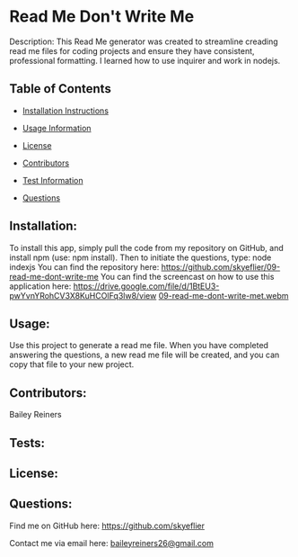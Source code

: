 # Read Me Don't Write Me 
          
  Description: 
  This Read Me generator was created to streamline creading read me files for coding projects and ensure they have consistent, professional formatting. I learned how to use inquirer and work in nodejs. 

  ## Table of Contents

  * [Installation Instructions](#installation)

  * [Usage Information](#usage)

  * [License](#license)

  * [Contributors](#contributors)

  * [Test Information](#tests)

  * [Questions](#questions)
          
  ## Installation: 
  To install this app, simply pull the code from my repository on GitHub, and install npm (use: npm install). Then to initiate the questions, type: node indexjs
  You can find the repository here: https://github.com/skyeflier/09-read-me-dont-write-me
  You can find the screencast on how to use this application here: https://drive.google.com/file/d/1BtEU3-pwYvnYRohCV3X8KuHCOIFq3lw8/view
          [09-read-me-dont-write-met.webm](https://user-images.githubusercontent.com/119133572/218938466-5e97c591-e505-409e-a9ee-a0b610165e90.webm)
  ## Usage: 
  Use this project to generate a read me file. When you have completed answering the questions, a new read me file will be created, and you can copy that file to your new project. 
          
  ## Contributors: 
  Bailey Reiners

  ## Tests: 
  

  ## License:
  
         
  ## Questions:
  Find me on GitHub here: https://github.com/skyeflier

  Contact me via email here: baileyreiners26@gmail.com
  
